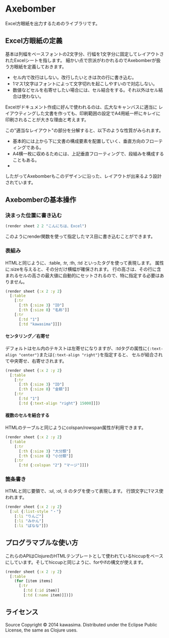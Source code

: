 Axebomber
=========

Excel方眼紙を出力するためのライブラリです。

## Excel方眼紙の定義

基本は列幅をベースフォントの2文字分、行幅を1文字分に固定してレイアウトされたExcelシートを指します。
細かい点で宗派がわかれるのでAxebomberが扱う方眼紙を定義しておきます。

* セル内で改行はしない。改行したいときは次の行に書き込む。
* 1マス1文字はフォントによって文字切れを起こしやすいので対応しない。
* 数値などセルを右寄せしたい場合には、セル結合をする。それ以外はセル結合は使わない。

Excelがドキュメント作成に好んで使われるのは、広大なキャンバスに適当に
レイアウティングした文書を作っても、印刷範囲の設定でA4用紙一杯にキレイに
印刷されることが大きな理由と考えます。

この"適当なレイアウト"の部分を分解すると、以下のような性質がみられます。

* 基本的には上から下に文書の構成要素を配置していく、垂直方向のフローティングである。
* A4横一枚に収めるためには、上記垂直フローティングで、段組みを構成することもある。
*

したがってAxebomberもこのデザインに沿った、レイアウトが出来るよう設計されています。

## Axebomberの基本操作

### 決まった位置に書き込む

```clojure
(render sheet 2 2 "こんにちは、Excel")
```

このようにrender関数を使って指定したマス目に書き込むことができます。

### 表組み

HTMLと同じように、:table, :tr, :th, :td といったタグを使って表現します。
属性に:sizeを与えると、その分だけ横幅が確保されます。
行の高さは、その行に含まれるセルの高さの最大値に自動的にセットされるので、特に指定する必要はありません。

```clojure
(render sheet {:x 2 :y 2}
  [:table
    [:tr
      [:th {:size 3} "ID"]
      [:th {:size 8} "名称"]]
    [:tr
      [:td "1"]
      [:td "kawasima"]]])
```

#### センタリング／右寄せ

デフォルトはセル内のテキストは左寄せになりますが、:tdタグの属性に`{:text-align "center"}`または`{:text-align "right"}`を指定すると、 セルが結合されて中央寄せ、右寄せされます。

```clojure
(render sheet {:x 2 :y 2}
  [:table
    [:tr
      [:th {:size 3} "ID"]
      [:th {:size 8} "金額"]]
    [:tr
      [:td "1"]
      [:td {:text-align "right"} 15000]]])
```

#### 複数のセルを結合する

HTMLのテーブルと同じようにcolspan/rowspan属性が利用できます。

```clojure
(render sheet {:x 2 :y 2}
  [:table
    [:tr
      [:th {:size 3} "大分類"]
      [:th {:size 8} "小分類"]]
    [:tr
      [:td {:colspan "2"} "マージ"]]])
```

### 箇条書き

HTMLと同じ要領で、:ul, :ol, :li のタグを使って表現します。
行頭文字に1マス使われます。

```clojure
(render sheet {:x 2 :y 2}
  [:ul {:list-style "・"}
    [:li "りんご"]
    [:li "みかん"]
    [:li "ばなな"]])
```

## プログラマブルな使い方

これらのAPIはClojureのHTMLテンプレートとして使われているhiccupをベースにしています。そしてhiccupと同じように、forやifの構文が使えます。
```clojure
(render sheet {:x 2 :y 2}
  [:table
    (for [item items]
      [:tr
        [:td (:id item)]
        [:td (:name item)]])])
```

## ライセンス

Source Copyright © 2014 kawasima.
Distributed under the Eclipse Public License, the same as Clojure uses.
